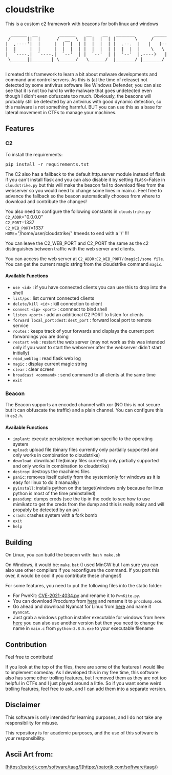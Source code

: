 # cloudstrike
This is a custom c2 framework with beacons for both linux and windows

<pre>
  ______  __        ______    __    __   _______       _______.___________..______       __   __  ___  _______ 
 /      ||  |      /  __  \  |  |  |  | |       \     /       |           ||   _  \     |  | |  |/  / |   ____|
|  ,----'|  |     |  |  |  | |  |  |  | |  .--.  |   |   (----`---|  |----`|  |_)  |    |  | |  '  /  |  |__   
|  |     |  |     |  |  |  | |  |  |  | |  |  |  |    \   \       |  |     |      /     |  | |    <   |   __|  
|  `----.|  `----.|  `--'  | |  `--'  | |  '--'  |.----)   |      |  |     |  |\  \----.|  | |  .  \  |  |____ 
 \______||_______| \______/   \______/  |_______/ |_______/       |__|     | _| `._____||__| |__|\__\ |_______|

</pre>

I created this framework to learn a bit about malware developments and command and control servers. As this is (at the time of release) not detected by some antivirus software like Windows Defender, you can also see that it is not too hard to write malware that goes undetected even though I didn't even obfuscate too much. Obviously, the beacons will probably still be detected by an antivirus with good dynamic detection, so this malware is not something harmful. BUT you can use this as a base for lateral movement in CTFs to manage your machines.

## Features
### C2

To install the requirements:
<pre>pip install -r requirements.txt</pre>

The C2 also has a fallback to the default http.server module instead of flask if you can't install flask and you can also disable it by setting `FLASK`=False in `cloudstrike.py` but this will make the beacon fail to download files from the webserver so you would need to change some lines in main.c. Feel free to advance the fallback so the beacon automatically chooses from where to download and contribute the changes!  

You also need to configure the following constants in `cloudstrike.py`  
`C2_ADDR`="0.0.0.0"  
`C2_PORT`=1337  
`C2_WEB_PORT`=1337  
`HOME`="/home/user/cloudstrike/" #needs to end with a '/' !!!

You can leave the C2_WEB_PORT and C2_PORT the same as the c2 distinguishes between traffic with the web server and clients.

You can access the web server at `C2_ADDR:C2_WEB_PORT/{magic}/some file`. You can get the current magic string from the cloudstrike command `magic`.

#### Available Functions
- `use <id>` : if you have connected clients you can use this to drop into the shell
- `list/ps` : list current connected clients
- `delete/kill <id>` : kill connection to client
- `connect <ip> <port>` : connnect to bind shell
- `listen <port>` : add an additional C2 PORT to listen for clients
- `forward local_port:dest:dest_port` : forward local port to remote service
- `routes` : keeps track of your forwards and displays the current port forwardings you are doing
- `restart web` : restart the web server (may not work as this was intended only if you want to start the webserver after the webserver didn't start initially)
- `read_weblog` : read flask web log
- `magic` : display current magic string
- `clear` : clear screen
- `broadcast <command>` : send command to all clients at the same time
- `exit`

### Beacon
The Beacon supports an encoded channel with xor (NO this is not secure but it can obfuscate the traffic) and a plain channel. You can configure this in `es2.h`.

#### Available Functions
- `implant`: execute persistence mechanism specific to the operating system
- `upload`: upload file (binary files currently only partially supported and only works in combination to cloudstrike)
- `download`: download file(binary files currently only partially supported and only works in combination to cloudstrike)
- `destroy`: destroys the machines files
- `panic`: removes itself quietly from the system(only for windows as it is easy for linux to do it manually)
- `pyinstall`: installs python on the target(windows only because for linux python is most of the time preinstalled)
- `passdump`: dumps creds (see the tip in the code to see how to use mimikatz to get the creds from the dump and this is really noisy and will propably be detected by an av)
- `crash`: crashes system with a fork bomb
- `exit`
- `help`

## Building

On Linux, you can build the beacon with: `bash make.sh`

On Windows, it would be: `make.bat` (I used MinGW but I am sure you can also use other compilers if you reconfigure the command. If you port this over, it would be cool if you contribute these changes!)

For some features, you need to put the following files into the static folder:

- For PwnKit: [CVE-2021-4034.py](https://raw.githubusercontent.com/joeammond/CVE-2021-4034/main/CVE-2021-4034.py) and rename it to `PwnKite.py`.
- You can download Procdump from [here](https://learn.microsoft.com/de-de/sysinternals/downloads/procdump) and rename it to `procdump.exe`.
- Go ahead and download Nyancat for Linux from [here](https://github.com/klange/nyancat/tree/master) and name it `nyancat`.
- Just grab a windows python installer executable for windows from here: [here](https://www.python.org/downloads/release/python-385/) you can also use another version but then you need to change the name in `main.c` from `python-3.8.5.exe` to your executable filename

## Contribution

Feel free to contribute!

If you look at the top of the files, there are some of the features I would like to implement someday. As I developed this in my free time, this software also has some other trolling features, but I removed them as they are not too helpful in CTFs and I just played around a little. So if you want some weird trolling features, feel free to ask, and I can add them into a separate version.

## Disclaimer

This software is only intended for learning purposes, and I do not take any responsibility for misuse.

This repository is for academic purposes, and the use of this software is your responsibility.

## Ascii Art from:

[https://patorjk.com/software/taag/](https://patorjk.com/software/taag/)
